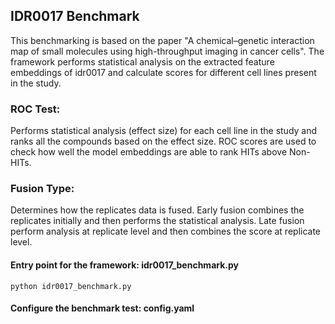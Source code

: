 ## IDR0017 Benchmark

This benchmarking is based on the paper "A chemical–genetic interaction map of small
molecules using high-throughput imaging in
cancer cells". The framework performs statistical analysis on the extracted feature embeddings of idr0017 and calculate scores for different cell lines present in the study. 

### ROC Test: 
Performs statistical analysis (effect size) for each cell line in the study and ranks all the compounds based on the effect size. ROC scores are used to check how well the model embeddings are able to rank HITs above Non-HITs.

### Fusion Type:
Determines how the replicates data is fused. Early fusion combines the replicates initially and then performs the statistical analysis. Late fusion perform analysis at replicate level and then combines the score at replicate level.


#### Entry point for the framework: idr0017_benchmark.py
```
python idr0017_benchmark.py
```
#### Configure the benchmark test: config.yaml